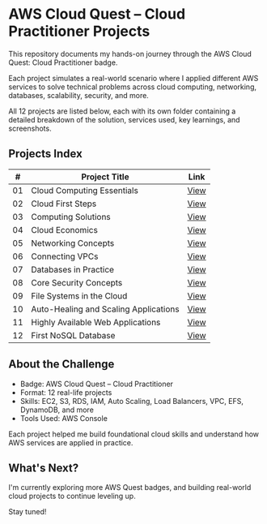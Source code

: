 # AWS Cloud Quest – Cloud Practitioner Projects

This repository documents my hands-on journey through the AWS Cloud Quest: Cloud Practitioner badge.

Each project simulates a real-world scenario where I applied different AWS services to solve technical problems across cloud computing, networking, databases, scalability, security, and more.

All 12 projects are listed below, each with its own folder containing a detailed breakdown of the solution, services used, key learnings, and screenshots.

## Projects Index

| #  | Project Title                             | Link |
|----|-------------------------------------------|------|
| 01 | Cloud Computing Essentials                | [View](./Project01_CloudComputingEssentials) |
| 02 | Cloud First Steps                         | [View](./Project02_CloudFirstSteps) |
| 03 | Computing Solutions                       | [View](./Project03_ComputingSolutions) |
| 04 | Cloud Economics                           | [View](./Project04_CloudEconomics) |
| 05 | Networking Concepts                       | [View](./Project05_NetworkingConcepts) |
| 06 | Connecting VPCs                           | [View](./Project06_ConnectingVPCs) |
| 07 | Databases in Practice                     | [View](./Project07_DatabasesInPractice) |
| 08 | Core Security Concepts                    | [View](./Project08_CoreSecurityConcepts) |
| 09 | File Systems in the Cloud                 | [View](./Project09_FileSystemsInTheCloud) |
| 10 | Auto-Healing and Scaling Applications     | [View](./Project10_AutoHealingAndScaling) |
| 11 | Highly Available Web Applications         | [View](./Project11_HighlyAvailableWebApps) |
| 12 | First NoSQL Database                      | [View](./Project12_FirstNoSQLDatabase) |

## About the Challenge

- Badge: AWS Cloud Quest – Cloud Practitioner  
- Format: 12 real-life projects  
- Skills: EC2, S3, RDS, IAM, Auto Scaling, Load Balancers, VPC, EFS, DynamoDB, and more  
- Tools Used: AWS Console

Each project helped me build foundational cloud skills and understand how AWS services are applied in practice.

## What's Next?

I'm currently exploring more AWS Quest badges, and building real-world cloud projects to continue leveling up.

Stay tuned!
